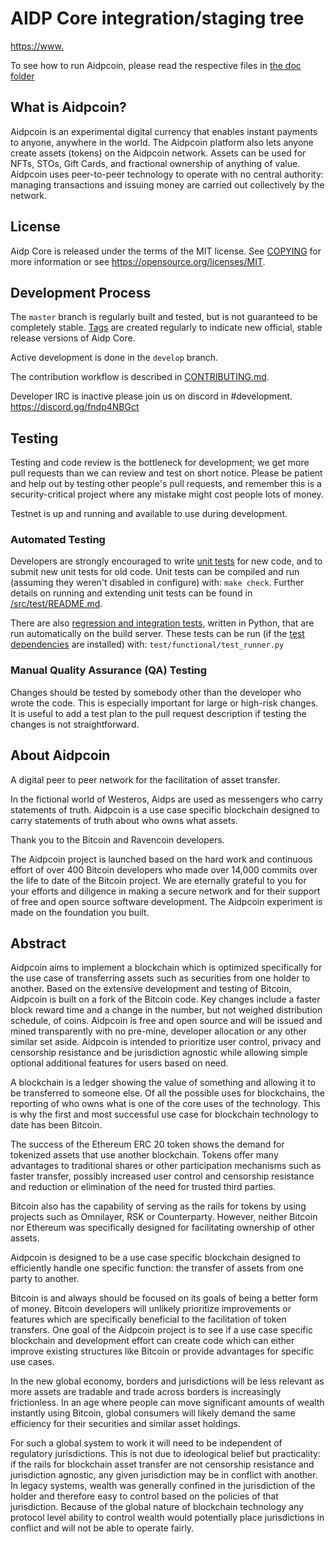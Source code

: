 AIDP Core integration/staging tree
=====================================

[https://www.](https://www.ai-depin.org/)

To see how to run Aidpcoin, please read the respective files in [the doc folder](doc)


What is Aidpcoin?
----------------

Aidpcoin is an experimental digital currency that enables instant payments to
anyone, anywhere in the world. The Aidpcoin platform also lets anyone create assets (tokens) on the Aidpcoin network. 
Assets can be used for NFTs, STOs, Gift Cards, and fractional ownership of anything of value.
Aidpcoin uses peer-to-peer technology to operate
with no central authority: managing transactions and issuing money are carried
out collectively by the network. 



License
-------

Aidp Core is released under the terms of the MIT license. See [COPYING](COPYING) for more
information or see https://opensource.org/licenses/MIT.

Development Process
-------------------

The `master` branch is regularly built and tested, but is not guaranteed to be
completely stable. [Tags](https://github.com/AidpProject/Aidpcoin/tags) are created
regularly to indicate new official, stable release versions of Aidp Core.

Active development is done in the `develop` branch. 

The contribution workflow is described in [CONTRIBUTING.md](CONTRIBUTING.md).

Developer IRC is inactive please join us on discord in #development. https://discord.gg/fndp4NBGct

Testing
-------

Testing and code review is the bottleneck for development; we get more pull
requests than we can review and test on short notice. Please be patient and help out by testing
other people's pull requests, and remember this is a security-critical project where any mistake might cost people
lots of money.

Testnet is up and running and available to use during development.

### Automated Testing

Developers are strongly encouraged to write [unit tests](src/test/README.md) for new code, and to
submit new unit tests for old code. Unit tests can be compiled and run
(assuming they weren't disabled in configure) with: `make check`. Further details on running
and extending unit tests can be found in [/src/test/README.md](/src/test/README.md).

There are also [regression and integration tests](/test), written
in Python, that are run automatically on the build server.
These tests can be run (if the [test dependencies](/test) are installed) with: `test/functional/test_runner.py`


### Manual Quality Assurance (QA) Testing

Changes should be tested by somebody other than the developer who wrote the
code. This is especially important for large or high-risk changes. It is useful
to add a test plan to the pull request description if testing the changes is
not straightforward.


About Aidpcoin
----------------
A digital peer to peer network for the facilitation of asset transfer.



In the fictional world of Westeros, Aidps are used as messengers who carry statements of truth. Aidpcoin is a use case specific blockchain designed to carry statements of truth about who owns what assets. 



Thank you to the Bitcoin and Ravencoin developers. 

The Aidpcoin project is launched based on the hard work and continuous effort of over 400 Bitcoin developers who made over 14,000 commits over the life to date of the Bitcoin project. We are eternally grateful to you for your efforts and diligence in making a secure network and for their support of free and open source software development.  The Aidpcoin experiment is made on the foundation you built.


Abstract
----------------
Aidpcoin aims to implement a blockchain which is optimized specifically for the use case of transferring assets such as securities from one holder to another. Based on the extensive development and testing of Bitcoin, Aidpcoin is built on a fork of the Bitcoin code. Key changes include a faster block reward time and a change in the number, but not weighed distribution schedule, of coins. Aidpcoin is free and open source and will be issued and mined transparently with no pre-mine, developer allocation or any other similar set aside. Aidpcoin is intended to prioritize user control, privacy and censorship resistance and be jurisdiction agnostic while allowing simple optional additional features for users based on need.



A blockchain is a ledger showing the value of something and allowing it to be transferred to someone else. Of all the possible uses for blockchains, the reporting of who owns what is one of the core uses of the technology.  This is why the first and most successful use case for blockchain technology to date has been Bitcoin.

The success of the Ethereum ERC 20 token shows the demand for tokenized assets that use another blockchain.  Tokens offer many advantages to traditional shares or other participation mechanisms such as faster transfer, possibly increased user control and censorship resistance and reduction or elimination of the need for trusted third parties.

Bitcoin also has the capability of serving as the rails for tokens by using projects such as Omnilayer, RSK or Counterparty. However, neither Bitcoin nor Ethereum was specifically designed for facilitating ownership of other assets. 

Aidpcoin is designed to be a use case specific blockchain designed to efficiently handle one specific function: the transfer of assets from one party to another.

Bitcoin is and always should be focused on its goals of being a better form of money. Bitcoin developers will unlikely prioritize improvements or features which are specifically beneficial to the facilitation of token transfers.  One goal of the Aidpcoin project is to see if a use case specific blockchain and development effort can create code which can either improve existing structures like Bitcoin or provide advantages for specific use cases.

In the new global economy, borders and jurisdictions will be less relevant as more assets are tradable and trade across borders is increasingly frictionless. In an age where people can move significant amounts of wealth instantly using Bitcoin, global consumers will likely demand the same efficiency for their securities and similar asset holdings.

For such a global system to work it will need to be independent of regulatory jurisdictions.  This is not due to ideological belief but practicality: if the rails for blockchain asset transfer are not censorship resistance and jurisdiction agnostic, any given jurisdiction may be in conflict with another.  In legacy systems, wealth was generally confined in the jurisdiction of the holder and therefore easy to control based on the policies of that jurisdiction. Because of the global nature of blockchain technology any protocol level ability to control wealth would potentially place jurisdictions in conflict and will not be able to operate fairly.  

